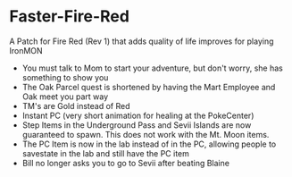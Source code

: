 # Faster-Fire-Red
A Patch for Fire Red (Rev 1) that adds quality of life improves for playing IronMON

* You must talk to Mom to start your adventure, but don't worry, she has something to show you
* The Oak Parcel quest is shortened by having the Mart Employee and Oak meet you part way
* TM's are Gold instead of Red
* Instant PC (very short animation for healing at the PokeCenter)
* Step Items in the Underground Pass and Sevii Islands are now guaranteed to spawn. This does not work with the Mt. Moon items.
* The PC Item is now in the lab instead of in the PC, allowing people to savestate in the lab and still have the PC item
* Bill no longer asks you to go to Sevii after beating Blaine
